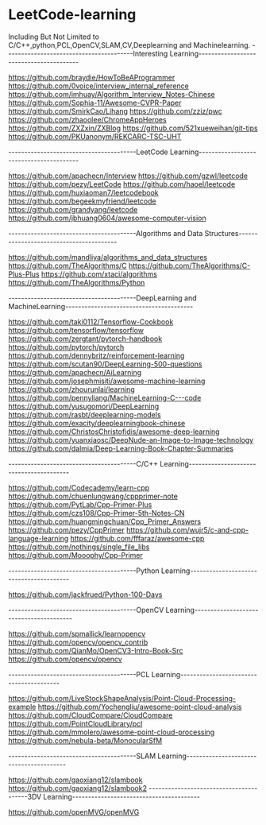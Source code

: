 # LeetCode-learning
Including But Not Limited to C/C++,python,PCL,OpenCV,SLAM,CV,Deeplearning and Machinelearning.
----------------------------------------Interesting Learning----------------------------------------

https://github.com/braydie/HowToBeAProgrammer
https://github.com/0voice/interview_internal_reference
https://github.com/imhuay/Algorithm_Interview_Notes-Chinese
https://github.com/Sophia-11/Awesome-CVPR-Paper
https://github.com/SmirkCao/Lihang
https://github.com/zziz/pwc
https://github.com/zhaoolee/ChromeAppHeroes
https://github.com/ZXZxin/ZXBlog
https://github.com/521xueweihan/git-tips
https://github.com/PKUanonym/REKCARC-TSC-UHT

----------------------------------------LeetCode Learning----------------------------------------

https://github.com/apachecn/Interview
https://github.com/gzwl/leetcode
https://github.com/pezy/LeetCode
https://github.com/haoel/leetcode
https://github.com/huxiaoman7/leetcodebook
https://github.com/begeekmyfriend/leetcode
https://github.com/grandyang/leetcode
https://github.com/jbhuang0604/awesome-computer-vision

----------------------------------------Algorithms and Data Structures----------------------------------------

https://github.com/mandliya/algorithms_and_data_structures
https://github.com/TheAlgorithms/C
https://github.com/TheAlgorithms/C-Plus-Plus
https://github.com/xtaci/algorithms
https://github.com/TheAlgorithms/Python

----------------------------------------DeepLearning and MachineLearning----------------------------------------

https://github.com/taki0112/Tensorflow-Cookbook
https://github.com/tensorflow/tensorflow
https://github.com/zergtant/pytorch-handbook
https://github.com/pytorch/pytorch
https://github.com/dennybritz/reinforcement-learning
https://github.com/scutan90/DeepLearning-500-questions
https://github.com/apachecn/AiLearning
https://github.com/josephmisiti/awesome-machine-learning
https://github.com/zhourunlai/learning
https://github.com/pennyliang/MachineLearning-C---code
https://github.com/yusugomori/DeepLearning
https://github.com/rasbt/deeplearning-models
https://github.com/exacity/deeplearningbook-chinese
https://github.com/ChristosChristofidis/awesome-deep-learning
https://github.com/yuanxiaosc/DeepNude-an-Image-to-Image-technology
https://github.com/dalmia/Deep-Learning-Book-Chapter-Summaries

----------------------------------------C/C++ Learning----------------------------------------

https://github.com/Codecademy/learn-cpp
https://github.com/chuenlungwang/cppprimer-note
https://github.com/PytLab/Cpp-Primer-Plus
https://github.com/czs108/Cpp-Primer-5th-Notes-CN
https://github.com/huangmingchuan/Cpp_Primer_Answers
https://github.com/pezy/CppPrimer
https://github.com/wujr5/c-and-cpp-language-learning
https://github.com/fffaraz/awesome-cpp
https://github.com/nothings/single_file_libs
https://github.com/Mooophy/Cpp-Primer

----------------------------------------Python Learning----------------------------------------

https://github.com/jackfrued/Python-100-Days

----------------------------------------OpenCV Learning----------------------------------------

https://github.com/spmallick/learnopencv
https://github.com/opencv/opencv_contrib
https://github.com/QianMo/OpenCV3-Intro-Book-Src
https://github.com/opencv/opencv

----------------------------------------PCL Learning----------------------------------------

https://github.com/LiveStockShapeAnalysis/Point-Cloud-Processing-example
https://github.com/Yochengliu/awesome-point-cloud-analysis
https://github.com/CloudCompare/CloudCompare
https://github.com/PointCloudLibrary/pcl
https://github.com/mmolero/awesome-point-cloud-processing
https://github.com/nebula-beta/MonocularSfM

----------------------------------------SLAM Learning----------------------------------------

https://github.com/gaoxiang12/slambook
https://github.com/gaoxiang12/slambook2
----------------------------------------3DV Learning----------------------------------------

https://github.com/openMVG/openMVG

